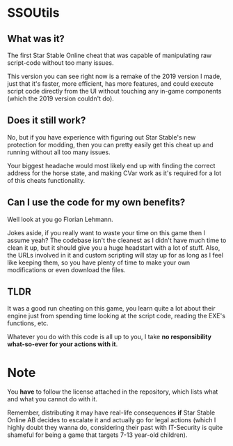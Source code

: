 # SSOUtils
## What was it?
The first Star Stable Online cheat that was capable of manipulating raw script-code without too many issues.

This version you can see right now is a remake of the 2019 version I made, just that it's faster, more efficient, has more features, and could execute script code directly from the UI without touching any in-game components (which the 2019 version couldn't do).

## Does it still work?
No, but if you have experience with figuring out Star Stable's new protection for modding, then you can pretty easily get this cheat up and running without all too many issues.

Your biggest headache would most likely end up with finding the correct address for the horse state, and making CVar work as it's required for a lot of this cheats functionality.

## Can I use the code for my own benefits?
Well look at you go Florian Lehmann.

Jokes aside, if you really want to waste your time on this game then I assume yeah? The codebase isn't the cleanest as I didn't have much time to clean it up, but it should give you a huge headstart with a lot of stuff. Also, the URLs involved in it and custom scripting will stay up for as long as I feel like keeping them, so you have plenty of time to make your own modifications or even download the files.

## TLDR
It was a good run cheating on this game, you learn quite a lot about their engine just from spending time looking at the script code, reading the EXE's functions, etc.

Whatever you do with this code is all up to you, I take **no responsibility what-so-ever for your actions with it**.
# Note
You **have** to follow the license attached in the repository, which lists what and what you cannot do with it.

Remember, distributing it may have real-life consequences **if** Star Stable Online AB decides to escalate it and actually go for legal actions (which I highly doubt they wanna do, considering their past with IT-Security is quite shameful for being a game that targets 7-13 year-old children).
